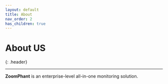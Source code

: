```yaml
---
layout: default
title: About
nav_order: 2
has_children: true
---
```


# About US
{: .header}

---
**ZoomPhant** is an enterprise-level all-in-one monitoring solution.
